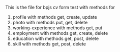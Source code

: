 This is the file for bpjs cv form test
with methods for

1. profile with methods get, create, update
2. photo with methods put, get, delete
3. working-experience with methods get, put
4. employment with methods get, create, delete
5. education with methods get, post, delete
6. skill with methods get, post, delete
